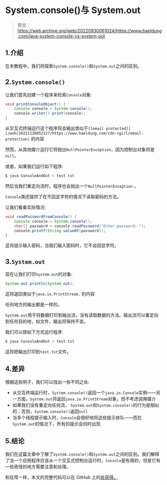 # System.console()与 System.out

> 原文：<https://web.archive.org/web/20220930061024/https://www.baeldung.com/java-system-console-vs-system-out>

## 1.介绍

在本教程中，我们将探索`System.console()`和`System.out`之间的区别。

## 2.`System.console()`

让我们首先创建一个程序来检索`Console`对象:

```java
void printConsoleObject() {
    Console console = System.console();
    console.writer().print(console);
}
```

从交互式终端运行这个程序将会输出类似于`[[email protected]](/web/20221128052127/https://www.baeldung.com/cdn-cgi/l/email-protection)` 的内容

然而，从其他媒介运行它将抛出`NullPointerException`，因为控制台对象将是`null`。

或者，如果我们运行如下程序:

```java
$ java ConsoleAndOut > test.txt
```

然后当我们重定向流时，程序也会抛出一个`NullPointerException` 。

`Console`类还提供了在不回显字符的情况下读取密码的方法。

让我们看看实际情况:

```java
void readPasswordFromConsole() {
    Console console = System.console();
    char[] password = console.readPassword("Enter password: ");
    console.printf(String.valueOf(password));
}
```

这将提示输入密码，当我们输入密码时，它不会回显字符。

## 3.`System.out`

现在让我们打印`System.out`的对象:

```java
System.out.println(System.out);
```

这将返回类似于`java.io.PrintStream.` 的内容

任何地方的输出都是一样的。

`System.out`用于将数据打印到输出流，没有读取数据的方法。输出流可以重定向到任何目的地，如文件，输出将保持不变。

我们可以按如下方式运行程序:

```java
$ java ConsoleAndOut > test.txt
```

这将把输出打印到`test.txt`文件。

## 4.差异

根据这些例子，我们可以找出一些不同之处:

*   从交互终端运行时，`System.console()`返回一个`java.io.Console`实例——另一方面，`System.out`将返回`java.io.PrintStream`对象，而不考虑调用媒介
*   如果我们没有重定向任何流， `System.out`和`System.console()`的行为是相似的；否则，`System.console()`返回`null`
*   当多个线程提示输入时，`Console`会很好地将这些提示排队——而在`System.out`的情况下，所有的提示会同时出现

## 5.结论

我们在这篇文章中了解了`System.console()`和`System.out`之间的区别。我们解释了当一个应用程序应该从一个交互式控制台运行时，`Console`是有用的，但是它有一些奇怪的地方需要注意和处理。

和往常一样，本文的完整代码可以在 GitHub 上的[处获得。](https://web.archive.org/web/20221128052127/https://github.com/eugenp/tutorials/tree/master/core-java-modules/core-java-console)